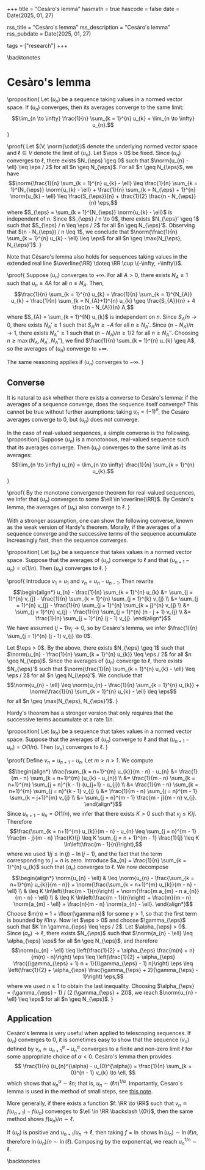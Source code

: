 +++
title = "Cesàro's lemma"
hasmath = true
hascode = false
date = Date(2025, 01, 27)

rss_title = "Cesàro's lemma"
rss_description = "Cesàro's lemma"
rss_pubdate = Date(2025, 01, 27)

tags = ["research"]
+++

\backtonotes

# Cesàro's lemma

\proposition{
Let $(u_{n})$ be a sequence taking values in a normed vector space. If $(u_{n})$ converges, then its averages converge to the same limit:
$$\lim_{n \to \infty} \frac{1}{n} \sum_{k = 1}^{n} u_{k} = \lim_{n \to \infty} u_{n}.$$
}

\proof{
Let $(V, \norm{\cdot})$ denote the underlying normed vector space and $\ell \in V$ denote the limit of $(u_{n})$. Let $\eps > 0$ be fixed. Since $(u_{n})$ converges to $\ell$, there exists $N_{\eps} \geq 0$ such that $\norm{u_{n} - \ell} \leq \eps / 2$ for all $n \geq N_{\eps}$. For all $n \geq N_{\eps}$, we have
$$\norm{\frac{1}{n} \sum_{k = 1}^{n} u_{k} - \ell} \leq \frac{1}{n} \sum_{k = 1}^{N_{\eps}} \norm{u_{k} - \ell} + \frac{1}{n} \sum_{k = N_{\eps} + 1}^{n} \norm{u_{k} - \ell} \leq \frac{S_{\eps}}{n} + \frac{1}{2} \frac{n - N_{\eps}}{n} \eps,$$
where $S_{\eps} = \sum_{k = 1}^{N_{\eps}} \norm{u_{k} - \ell}$ is independent of $n$. Since $S_{\eps} / n \to 0$, there exists $N_{\eps}' \geq 1$ such that $S_{\eps} / n \leq \eps / 2$ for all $n \geq N_{\eps}'$. Observing that $(n - N_{\eps}) / n \leq 1$, we conclude that $\norm{\frac{1}{n} \sum_{k = 1}^{n} u_{k} - \ell} \leq \eps$ for all $n \geq \max(N_{\eps}, N_{\eps}')$.
}

Note that Césaro's lemma also holds for sequences taking values in the extended real line $\overline{\RR} \doteq \RR \cup \{-\infty, +\infty\}$.

\proof{
Suppose $(u_{n})$ converges to $+\infty$. For all $A > 0$, there exists $N_{A} \geq 1$ such that $u_{n} \geq 4 A$ for all $n \geq N_{A}$. Then,
$$\frac{1}{n} \sum_{k = 1}^{n} u_{k} = \frac{1}{n} \sum_{k = 1}^{N_{A}} u_{k} + \frac{1}{n} \sum_{k = N_{A}+1}^{n} u_{k} \geq \frac{S_{A}}{n} + 4 \frac{n - N_{A}}{n} A,$$
where $S_{A} = \sum_{k = 1}^{N} u_{k}$ is independent on $n$. Since $S_{A} / n \to 0$, there exists $N_{A}' \geq 1$ such that $S_{A} / n \geq -A$ for all $n \geq N_{A}'$. Since $(n - N_{A}) / n \to 1$, there exists $N_{A}'' \geq 1$ such that $(n - N_{A}) / n \geq 1/2$ for all $n \geq N_{A}''$. Choosing $n \geq \max(N_{A}, N_{A}', N_{A}'')$, we find $\frac{1}{n} \sum_{k = 1}^{n} u_{k} \geq A$, so the averages of $(u_{n})$ converge to $+\infty$.

The same reasoning applies if $(u_{n})$ converges to $-\infty$.
}

## Converse
It is natural to ask whether there exists a converse to Cesàro's lemma: if the averages of a sequence converge, does the sequence itself converge? This cannot be true without further asumptions: taking $u_{n} = (-1)^{n}$, the Cesàro averages converge to $0$, but $(u_{n})$ does not converge.

In the case of real-valued sequences, a simple converse is the following.
\proposition{
Suppose $(u_{n})$ is a monotonous, real-valued sequence such that its averages converge. Then $(u_{n})$ converges to the same limit as its averages:
$$\lim_{n \to \infty} u_{n} = \lim_{n \to \infty} \frac{1}{n} \sum_{k = 1}^{n} u_{k}.$$
}

\proof{
By the monotone convergence theorem for real-valued sequences, we infer that $(u_{n})$ converges to some $\ell \in \overline{\RR}$. By Cesàro's lemma, the averages of $(u_{n})$ also converge to $\ell$.
}

With a stronger assumption, one can show the following converse, known as the weak version of Hardy's theorem. Morally, if the averages of a sequence converge and the successive terms of the sequence accumulate increasingly fast, then the sequence converges.

\proposition{
Let $(u_{n})$ be a sequence that takes values in a normed vector space. Suppose that the averages of $(u_{n})$ converge to $\ell$ and that $(u_{n+1} - u_{n}) = o(1/n)$. Then $(u_{n})$ converges to $\ell$.
}

\proof{
Introduce $v_{1} = u_{1}$ and $v_{n} = u_{n} - u_{n-1}$. Then rewrite
$$\begin{align*}
u_{n} - \frac{1}{n} \sum_{k = 1}^{n} u_{k} &= \sum_{j = 1}^{n} v_{j} - \frac{1}{n} \sum_{k = 1}^{n} \sum_{j = 1}^{k} v_{j} \\
&= \sum_{j = 1}^{n} v_{j} - \frac{1}{n} \sum_{j = 1}^{n} \sum_{k = j}^{n} v_{j} \\
&= \sum_{j = 1}^{n} v_{j} - \frac{1}{n} \sum_{j = 1}^{n} (n - j + 1) v_{j} \\
&= \frac{1}{n} \sum_{j = 1}^{n} (j - 1) v_{j}.
\end{align*}$$
We have assumed $(j - 1) v_{j} \to 0$, so by Cesàro's lemma, we infer $\frac{1}{n} \sum_{j = 1}^{n} (j - 1) v_{j} \to 0$.

Let $\eps > 0$. By the above, there exists $N_{\eps} \geq 1$ such that $\norm{u_{n} - \frac{1}{n} \sum_{k = 1}^{n} u_{k}} \leq \eps / 2$ for all $n \geq N_{\eps}$. Since the averages of $(u_{n})$ converge to $\ell$, there exists $N_{\eps}'$ such that $\norm{\frac{1}{n} \sum_{k = 1}^{n} u_{k} - \ell} \leq \eps / 2$ for all $n \geq N_{\eps}'$. We conclude that
$$\norm{u_{n} - \ell} \leq \norm{u_{n} - \frac{1}{n} \sum_{k = 1}^{n} u_{k}} + \norm{\frac{1}{n} \sum_{k = 1}^{n} u_{k} - \ell} \leq \eps$$
for all $n \geq \max(N_{\eps}, N_{\eps}')$.
}

Hardy's theorem has a stronger version that only requires that the successive terms accumulate at a rate $1/n$.

\proposition{
Let $(u_{n})$ be a sequence that takes values in a normed vector space. Suppose that the averages of $(u_{n})$ converge to $\ell$ and that $(u_{n+1} - u_{n}) = O(1/n)$. Then $(u_{n})$ converges to $\ell$.
}

\proof{
Define $v_{n} = u_{n+1} - u_{n}$. Let $m > n > 1$. We compute
$$\begin{align*}
\frac{\sum_{k = n+1}^{m} u_{k}}{m - n} - u_{n} &= \frac{1}{m - n} \sum_{k = n+1}^{m} (u_{k} - u_{n}) \\
&= \frac{1}{m - n} \sum_{k = n+1}^{m} \sum_{j = n}^{k - 1} (u_{j+1} - u_{j}) \\
&= \frac{1}{m - n} \sum_{k = n+1}^{m} \sum_{j = n}^{k - 1} v_{j} \\
&= \frac{1}{m - n} \sum_{j = n}^{m - 1} \sum_{k = j+1}^{m} v_{j} \\
&= \sum_{j = n}^{m - 1} \frac{m - j}{m - n} v_{j}.
\end{align*}$$
Since $u_{n+1} - u_{n} = O(1/n)$, we infer that there exists $K > 0$ such that $v_{j} \leq K / j$. Therefore
$$\frac{\sum_{k = n+1}^{m} u_{k}}{m - n} - u_{n} \leq \sum_{j = n}^{m - 1} \frac{m - j}{m - n} \frac{K}{j} \leq K \sum_{j = n + 1}^{m - 1} \frac{1}{j} \leq K \ln\left(\frac{m - 1}{n}\right),$$
where we used $1/j \leq \ln(j) - \ln(j-1)$, and the fact that the term corresponding to $j = n$ is zero. Introduce $a_{n} = \frac{1}{n} \sum_{k = 1}^{n} u_{k}$ such that $(a_{n})$ converges to $\ell$. We now decompose
$$\begin{align*}
\norm{u_{n} - \ell} & \leq \norm{u_{n} - \frac{\sum_{k = n+1}^{m} u_{k}}{m - n}} + \norm{\frac{\sum_{k = n+1}^{m} u_{k}}{m - n} - \ell} \\
& \leq K \ln\left(\frac{m - 1}{n}\right) + \norm{\frac{m a_{m} - n a_{n}}{m - n} - \ell} \\
& \leq K \ln\left(\frac{m - 1}{n}\right) + \frac{m}{m - n} \norm{a_{m} - \ell} + \frac{n}{m - n} \norm{a_{n} - \ell}.
\end{align*}$$
Choose $m(n) = 1 + \floor{\gamma n}$ for some $\gamma > 1$, so that the first term is bounded by $K \ln \gamma$. Now let $\eps > 0$ and choose $\gamma_{\eps}$ such that $K \ln \gamma_{\eps} \leq  \eps / 2$. Let $\alpha_{\eps} > 0$. Since $(a_{n}) \to \ell$, there exists $N_{\eps}$ such that $\norm{a_{n} - \ell} \leq \alpha_{\eps} \eps$ for all $n \geq N_{\eps}$, and therefore
$$\norm{u_{n} - \ell} \leq \left(\frac{1}{2} + \alpha_{\eps} \frac{m(n) + n}{m(n) - n}\right) \eps \leq \left(\frac{1}{2} + \alpha_{\eps} \frac{(\gamma_{\eps} + 1) n + 1}{(\gamma_{\eps} - 1) n}\right) \eps \leq \left(\frac{1}{2} + \alpha_{\eps} \frac{\gamma_{\eps} + 2}{\gamma_{\eps} - 1}\right) \eps,$$
where we used $n \geq 1$ to obtain the last inequality. Choosing $\alpha_{\eps} = (\gamma_{\eps} - 1) / (2 (\gamma_{\eps} + 2))$, we reach $\norm{u_{n} - \ell} \leq \eps$ for all $n \geq N_{\eps}$. 
}

## Application
Cesàro's lemma is very useful when applied to telescoping sequences. If $(u_{n})$ converges to $0$, it is sometimes easy to show that the sequence $(v_{n})$ defined by $v_{n} \doteq u_{n+1}^{\alpha} - u_{n}^{\alpha}$ converges to a finite and non-zero limit $\ell$ for some appropriate choice of $\alpha < 0$. Cesàro's lemma then provides
$$
\frac{1}{n} (u_{n}^{\alpha} - u_{0}^{\alpha}) = \frac{1}{n} \sum_{k = 0}^{n - 1} v_{k} \to \ell,
$$
which shows that $u_{n}^{\alpha} \sim \ell n$; that is, $u_{n} \sim (\ell n)^{1/\alpha}$. Importantly, Cesaro's lemma is used in the method of small steps, see [this note](/notes/small_steps).

More generally, if there exists a function $f: \RR \to \RR$ such that $v_{n} \doteq f(u_{n+1}) - f(u_{n})$ converges to $\ell \in \RR \backslash \{0\}$, then the same method shows $f(u_{n}) / n \sim \ell$.

If $(u_{n})$ is positive and $u_{n+1} / u_{n} \to \ell$, then taking $f = \ln$ shows $\ln(u_{n}) \sim \ln(\ell) n$, therefore $\ln(u_{n}) / n \sim \ln(\ell)$. Composing by the exponential, we reach $u_{n}^{1/n} \sim \ell$.

\backtonotes